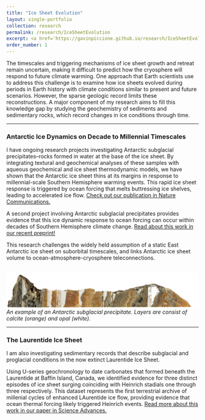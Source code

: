 ```yaml
---
title: "Ice Sheet Evolution"
layout: single-portfolio
collection: research
permalink: /research/IceSheetEvolution
excerpt: <a href='https://gavinpiccione.github.io/research/IceSheetEvolution'><br/><img src='/images/AIS_basemap.png'>
order_number: 1
---
```

The timescales and triggering mechanisms of ice sheet growth and retreat remain uncertain, making it difficult to predict how the cryosphere will respond to future climate warming. One approach that Earth scientists use to address this challenge is to examine how ice sheets evolved during periods in Earth history with climate conditions similar to present and future scenarios. However, the sparse geologic record limits these reconstructions. A major component of my research aims to fill this knowledge gap by studying the geochemistry of sediments and sedimentary rocks, which record changes in ice conditions through time.

---
### Antarctic Ice Dynamics on Decade to Millennial Timescales
I have ongoing research projects investigating Antarctic subglacial precipitates–rocks formed in water at the base of the ice sheet. By integrating textural and geochemical analyses of these samples with aqueous geochemical and ice sheet thermodynamic models, we have shown that the Antarctic ice sheet thins at its margins in response to millennial-scale Southern Hemisphere warming events. This rapid ice sheet response is triggered by ocean forcing that melts buttressing ice shelves, leading to accelerated ice flow. [Check out our publication in Nature Communications.](https://gavinpiccione.github.io/files/Piccione_NComm.pdf)

A second project involving Antarctic subglacial precipitates provides evidence that this ice dynamic response to ocean forcing can occur within decades of Southern Hemisphere climate change. [Read about this work in our recent preprint!](https://essopenarchive.org/doi/full/10.22541/essoar.172656755.50760515)

This research challenges the widely held assumption of a static East Antarctic ice sheet on suborbital timescales, and links Antarctic ice sheet volume to ocean-atmosphere-cryosphere teleconnections.

<br/><img src='/images/MA113_slab_background.png'>
*An example of an Antarctic subglacial precipitate. Layers are consist of calcite (orange) and opal (white).*

---
### The Laurentide Ice Sheet
I am also investigating sedimentary records that describe subglacial and proglacial conditions in the now extinct Laurentide Ice Sheet. 

Using U-series geochronology to date carbonates that formed beneath the Laurentide at Baffin Island, Canada, we identified evidence for three distinct episodes of ice sheet surging coinciding with Heinrich stadials one through three respectively. This dataset represents the first terrestrial archive of millenial cycles of enhanced LAurentide ice flow, providing evidence that ocean thermal forcing likely triggered Heinrich events. [Read more about this work in our paper in Science Advances.](https://gavinpiccione.github.io/files/Edwards_2022_SciAdv.pdf)
